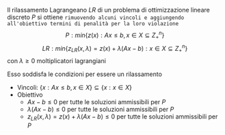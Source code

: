 Il rilassamento Lagrangeano $LR$ di un problema di ottimizzazione lineare discreto $P$ si ottiene `rimuovendo alcuni vincoli e aggiungendo all'obiettivo termini di penalità per la loro violazione`
$$P: min\{z(x): Ax \leq b, x \in X \subseteq Z^n_+\}$$
$$LR: min\{z_{LR}(x, \lambda) = z(x) + \lambda (Ax-b) : x \in X \subseteq Z^n_+ \}$$
con $\lambda \geq 0$ moltiplicatori lagrangiani

Esso soddisfa le condizioni per essere un rilassamento
- Vincoli: $\{x: Ax \leq b, x \in X\} \subseteq \{x:x \in X\}$
- Obiettivo
	- $Ax -b \leq 0$ per tutte le soluzioni ammissibili per $P$
	- $\lambda (Ax-b) \leq 0$ per tutte le soluzioni ammissibili per $P$
	- $z_{LR}(x, \lambda) = z(x) + \lambda (Ax-b) \leq 0$ per tutte le soluzioni ammissibili per $P$